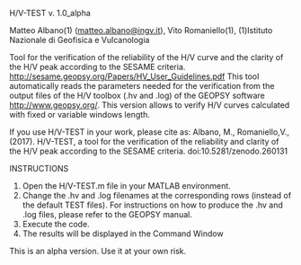 H/V-TEST v. 1.0_alpha

Matteo Albano(1) (matteo.albano@ingv.it),
Vito Romaniello(1),
(1)Istituto Nazionale di Geofisica e Vulcanologia

Tool for the verification of the reliability of the H/V curve
and the clarity of the H/V peak according to the SESAME criteria.
<http://sesame.geopsy.org/Papers/HV_User_Guidelines.pdf>
This tool automatically reads the parameters needed for the verification 
from the output files of the H/V toolbox (.hv and .log) of the GEOPSY
software <http://www.geopsy.org/>.
This version allows to verify H/V curves calculated with fixed or
variable windows length.

If you use H/V-TEST in your work, please cite as: Albano, M., Romaniello,V., (2017). H/V-TEST, a tool for the verification of the reliability and clarity of the H/V peak according to the SESAME criteria. doi:10.5281/zenodo.260131

INSTRUCTIONS
1) Open the H/V-TEST.m file in your MATLAB environment.
2) Change the .hv and .log filenames at the corresponding rows (instead of the default TEST files). For instructions on how to produce the .hv and .log files, please refer to the GEOPSY manual.
3) Execute the code.
4) The results will be displayed in the Command Window

This is an alpha version. Use it at your own risk. 



